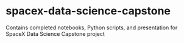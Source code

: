 # spacex-data-science-capstone
Contains completed notebooks, Python scripts, and presentation for SpaceX Data Science Capstone project
